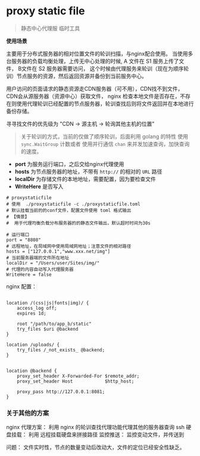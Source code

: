 # proxy static file
> 静态中心代理服
> 临时工具

**使用场景**

主要用于分布式服务器的相对位置文件的轮训扫描，与nginx配合使用。
当使用多台服务器的负载均衡处理，上传无中心处理的时候, A 文件在 S1 服务上传了文件， B文件在 S2 服务器需要访问，
这个时候由代理服务来轮训（现在为顺序轮训）节点服务的资源，然后返回资源并备份到当前服务中心。

用户访问的页面请求的静态资源走CDN服务器（可不用），CDN找不到文件，CDN会从源服务器（资源中心）获取文件，
nginx 检查本地文件是否存在，不存在则使用代理轮训已经配置的节点服务器，轮训查找后则将文件返回并在本地进行
备份存储。

寻寻找文件的优先级为 "CDN -> 源主机 -> 轮询其他主机的位置"

> 关于轮训的方式，当前的仅做了顺序轮训，后面利用 golang 的特性 使用 `sync.WaitGroup` 计数或者
> 使用并行通信 `chan` 来并发加速查询，加快查询的速度。

* **port** 为服务运行端口，之后交给nginx代理使用
* **hosts** 为节点服务器的地址，不带有 `http://` 的相对的 `URL` 路径
* **localDir** 为存储文件的本地地址，需要配置，因为要检查文件
* **WriteHere** 是否写入

```
# proxystaticfile
# 使用  ./proxystaticfile -c ./proxystaticfile.toml
# 默认挂载当前的的conf文件，配置文件使用 toml 格式输出
# 【情景】
#  用于代理均衡负载分布服务器的的静态文件输出，默认超时时间为30s

# 运行端口
port = "8808"
# 远程地址，在局域网中使用局域网地址；注意文件的相对路径
hosts = ["127.0.0.1","www.xxx.net/img"]
# 当前服务器端的文件所在地址
localDir = "/Users/user/Sites/img/"
# 代理的内容自动写入代理服务器
WriteHere = false
```

nginx 配置：

```nginx

location /(css|js|fonts|img)/ {
    access_log off;
    expires 1d;

    root "/path/to/app_b/static"
    try_files $uri @backend
}

location /uploads/ {
    try_files /_not_exists_ @backend;
}


location @backend {
    proxy_set_header X-Forwarded-For $remote_addr;
    proxy_set_header Host            $http_host;

    proxy_pass http://127.0.0.1:8081;
}

```


### 关于其他的方案

nginx 代理方案：
    利用 nginx 的轮训查找代理功能代理其他的服务器查询
ssh 硬盘挂载：
    利用 远程挂载硬盘来拼接路径
监控推送：
    监控变动文件，并传送到

问题： 文件实时性，节点的数量变动后改动大，文件的定位已经安全性缺乏。
